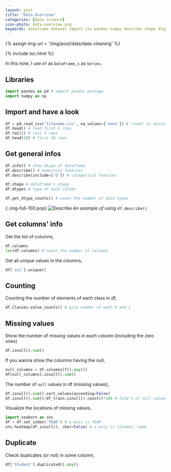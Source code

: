 ```yaml
---
layout: post
title: "Data Overview"
categories: [data science]
icon-photo: data-overview.png
keywords: dataframe dataset import csv pandas numpy describe shape dtype list of columns counting missing values NaNs null heatmap seaborn check duplicate
---
```


{% assign img-url = '/img/post/data/data-cleaning' %}

{% include toc.html %}

In this note, I use `df` as `DataFrame`, `s` as `Series`.

## Libraries

~~~ python
import pandas as pd # import pandas package
import numpy as np
~~~

## Import and have a look

~~~ python
df = pd.read_csv('filename.csv', na_values=['none']) # "none" is missing data
df.head() # read first 5 rows
df.tail() # last 5 rows
df.head(10) # first 10 rows
~~~

## Get general infos

~~~ python 
df.info() # show dtype of dataframe
df.describe() # numerical features
df.describe(include=['O']) # categorical features

df.shape # dataframe's shape
df.dtypes # type of each column

df.get_dtype_counts() # count the number of data types
~~~

{:.img-full-100.pop}
![Describe]({{img-url}}/df_describe.jpg)
*An example of using `df.describe()`.*

## Get columns' info

Get the list of columns,

~~~ python
df.columns
len(df.columns) # count the number of columns
~~~

Get all unique values in the columns,

~~~ python
df['col'].unique()
~~~

## Counting

Counting the number of elements of each class in df,

~~~ python
df.Classes.value_counts() # give number of each 0 and 1
~~~

## Missing values

Show the number of missing values in each column (including the zero ones)

~~~ python
df.isnull().sum()
~~~

If you wanna show the columns having the null,

~~~ python
null_columns = df.columns[f().any()]
df[null_columns].isnull().sum()
~~~

The number of `null` values in df (missing values),

~~~ python
df.isnull().sum().sort_values(ascending=False)
df.isnull().sum()/df_train.isnull().count()*100 # find % of null values
~~~

Visualize the locations of missing values,

~~~ python
import seaborn as sns
df = df.set_index('YEAR') # y-axis is YEAR
sns.heatmap(df.isnull(), cbar=False) # x-axis is columns' name
~~~

## Duplicate

Check duplicates (or not) in some column,

~~~ python
df['Student'].duplicated().any()
~~~
